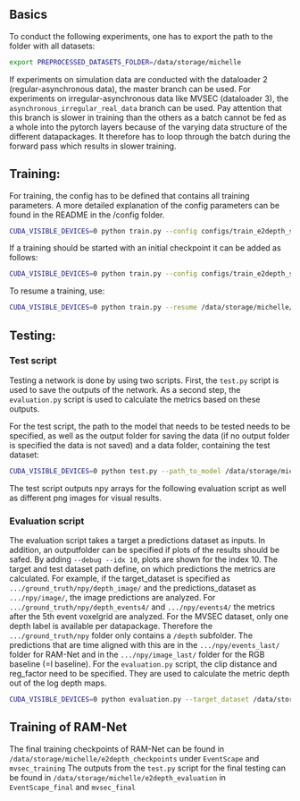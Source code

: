 ## Basics 
To conduct the following experiments, one has to export the path to the folder with all datasets:

```bash
export PREPROCESSED_DATASETS_FOLDER=/data/storage/michelle
```

If experiments on simulation data are conducted with the dataloader 2 (regular-asynchronous data), the master branch can be used.
For experiments on irregular-asynchronous data like MVSEC (dataloader 3), the `asynchronous_irregular_real_data` branch can be used. Pay attention that this branch is slower in training than the others as a batch cannot be fed as a whole into the pytorch layers because of the varying data structure of the different datapackages. It therefore has to loop through the batch during the forward pass which results in slower training.


## Training:
For training, the config has to be defined that contains all training parameters. A more detailed explanation of the config parameters can be found in the README in the /config folder.

```bash
CUDA_VISIBLE_DEVICES=0 python train.py --config configs/train_e2depth_si_grad_loss_statenet_ergb.json `
```

If a training should be started with an initial checkpoint it can be added as follows:

```bash
CUDA_VISIBLE_DEVICES=0 python train.py --config configs/train_e2depth_si_grad_loss_statenet_ergb.json --initial_checkpoint /data/storage/michelle/e2depth_checkpoints/EventScape/e2depth_si_grad_loss_statenet_skip_conv_convgru_every5rgbframes_imageevents4loss_LR0003_S5_100_scale1/model_best.pth.tar`
```
To resume a training, use:

```bash
CUDA_VISIBLE_DEVICES=0 python train.py --resume /data/storage/michelle/e2depth_checkpoints/EventScape/e2depth_si_grad_loss_statenet_skip_conv_convgru_every5rgbframes_imageevents4loss_LR0003_S5_100_scale1/checkpoint-epoch100-loss-0.0682.pth.tar
```


## Testing:
### Test script
Testing a network is done by using two scripts. First, the `test.py` script is used to save the outputs of the network.
As a second step, the `evaluation.py` script is used to calculate the metrics based on these outputs.

For the test script, the path to the model that needs to be tested needs to be specified, as well as the output folder for saving the data (if no output folder is specified the data is not saved) and a data folder, containing the test dataset:

```bash
CUDA_VISIBLE_DEVICES=0 python test.py --path_to_model /data/storage/michelle/e2depth_checkpoints/EventScape/e2depth_si_grad_loss_statenet_skip_convlstm_baseline_ergb_every5rgbframes_LR0003_S5_100_scale1/model_best.pth.tar --output_path /data/storage/michelle/e2depth_evaluation/test --data_folder /data/storage/michelle/dataset_mathias_23_07/test/
```
The test script outputs npy arrays for the following evaluation script as well as different png images for visual results.

### Evaluation script
The evaluation script takes a target a predictions dataset as inputs. In addition, an outputfolder can be specified if plots of the results should be safed. By adding `--debug --idx 10`, plots are shown for the index 10.
The target and test dataset path define, on which predictions the metrics are calculated. For example, if the target_dataset is specified as `.../ground_truth/npy/depth_image/` and the predictions_dataset as `.../npy/image/`, the image predictions are analyzed. For `.../ground_truth/npy/depth_events4/` and  `.../npy/events4/` the metrics after the 5th event voxelgrid are analyzed.
For the MVSEC dataset, only one depth label is available per datapackage. Therefore the `.../ground_truth/npy` folder only contains a `/depth` subfolder. The predictions that are time aligned with this are in the `.../npy/events_last/` folder for RAM-Net and in the `.../npy/image_last/` folder for the RGB baseline (=I baseline).
For the `evaluation.py` script, the clip distance and reg_factor need to be specified. They are used to calculate the metric depth out of the log depth maps.

```bash
CUDA_VISIBLE_DEVICES=0 python evaluation.py --target_dataset /data/storage/michelle/e2depth_evaluation/EventScape_final/baseline_rgb_clip1000/ground_truth/npy/depth_image/ --predictions_dataset /data/storage/michelle/e2depth_evaluation/EventScape_final/baseline_rgb_clip1000/npy/image/ --clip_distance 1000 --reg_factor 5.70378
```

## Training of RAM-Net
The final training checkpoints of RAM-Net can be found in `/data/storage/michelle/e2depth_checkpoints` under `EventScape` and `mvsec_training`
The outputs from the `test.py` script for the final testing can be found in `/data/storage/michelle/e2depth_evaluation` in `EventScape_final` and `mvsec_final`
